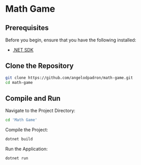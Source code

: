 # Math Game

## Prerequisites

Before you begin, ensure that you have the following installed:

- [.NET SDK](https://dotnet.microsoft.com/download)

## Clone the Repository

```bash
git clone https://github.com/angelodpadron/math-game.git
cd math-game
```

## Compile and Run

Navigate to the Project Directory:

```bash
cd 'Math Game'
```
Compile the Project:

```bash
dotnet build
```

Run the Application:
```bash
dotnet run
```
